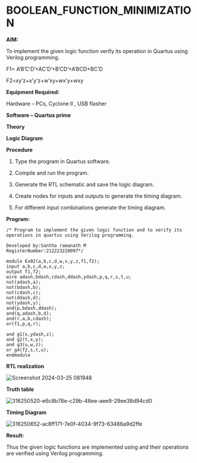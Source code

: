 # BOOLEAN_FUNCTION_MINIMIZATION

**AIM:**

To implement the given logic function verify its operation in Quartus using Verilog programming.

F1= A’B’C’D’+AC’D’+B’CD’+A’BCD+BC’D 

F2=xy’z+x’y’z+w’xy+wx’y+wxy

**Equipment Required:**

Hardware – PCs, Cyclone II , USB flasher

**Software – Quartus prime**

**Theory**

**Logic Diagram**

**Procedure**

1.	Type the program in Quartus software.

2.	Compile and run the program.

3.	Generate the RTL schematic and save the logic diagram.

4.	Create nodes for inputs and outputs to generate the timing diagram.

5.	For different input combinations generate the timing diagram.


**Program:**
```
/* Program to implement the given logic function and to verify its operations in quartus using Verilog programming. 

Developed by:Santha ramanath M
RegisterNumber:212223220097*/

module Ex02(a,b,c,d,w,x,y,z,f1,f2);
input a,b,c,d,w,x,y,z;
output f1,f2;
wire adash,bdash,cdash,ddash,ydash,p,q,r,s,t,u;
not(adash,a);
not(bdash,b);
not(cdash,c);
not(ddash,d);
not(ydash,y);
and(p,bdash,ddash);
and(q,adash,b,d);
and(r,a,b,cdash);
or(f1,p,q,r);

and g1(s,ydash,z);
and g2(t,x,y);
and g3(u,w,z);
or g4(f2,s,t,u);
endmodule

```
**RTL realization**

![Screenshot 2024-03-25 081948](https://github.com/Santharamanath/BOOLEAN_FUNCTION_MINIMIZATION/assets/149035289/b77b500f-0718-454a-baf4-d3b6f560b870)

**Truth table**

![316250520-e6c8b78e-c29b-46ee-aee9-29ee38d94cd0](https://github.com/Santharamanath/BOOLEAN_FUNCTION_MINIMIZATION/assets/149035289/deaba710-03a9-4d25-b7a0-56f2c8fc2ade)


**Timing Diagram**

![316250652-ac8ff171-7e0f-4034-9f73-63466a9d2ffe](https://github.com/Santharamanath/BOOLEAN_FUNCTION_MINIMIZATION/assets/149035289/e4dd2e20-ccce-4a06-b41e-3e533f261217)

**Result:**

Thus the given logic functions are implemented using and their operations are verified using Verilog programming.

